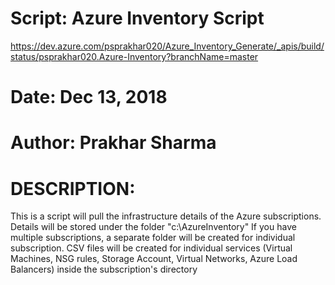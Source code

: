 # Script: Azure Inventory Script 

https://dev.azure.com/psprakhar020/Azure_Inventory_Generate/_apis/build/status/psprakhar020.Azure-Inventory?branchName=master
                                          
#          Date: Dec 13, 2018                                                                     
#          Author: Prakhar Sharma


# DESCRIPTION:
This is a script will pull the infrastructure details of the Azure subscriptions. Details will be stored under the folder "c:\AzureInventory"
If you have multiple subscriptions, a separate folder will be created for individual subscription.
CSV files will be created for individual services (Virtual Machines, NSG rules, Storage Account, Virtual Networks, Azure Load Balancers) inside the subscription's directory
